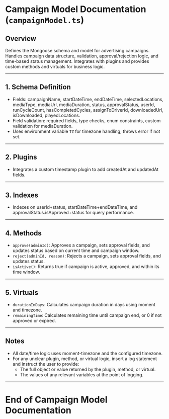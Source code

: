 # Campaign Model Documentation (`campaignModel.ts`)

## Overview
Defines the Mongoose schema and model for advertising campaigns. Handles campaign data structure, validation, approval/rejection logic, and time-based status management. Integrates with plugins and provides custom methods and virtuals for business logic.

---

## 1. Schema Definition
- Fields: campaignName, startDateTime, endDateTime, selectedLocations, mediaType, mediaUrl, mediaDuration, status, approvalStatus, userId, runCycleCount, hasCompletedCycles, assignToDriverId, downloadedUrl, isDownloaded, playedLocations.
- Field validation: required fields, type checks, enum constraints, custom validation for mediaDuration.
- Uses environment variable `TZ` for timezone handling; throws error if not set.

---

## 2. Plugins
- Integrates a custom timestamp plugin to add createdAt and updatedAt fields.

---

## 3. Indexes
- Indexes on userId+status, startDateTime+endDateTime, and approvalStatus.isApproved+status for query performance.

---

## 4. Methods
- `approve(adminId)`: Approves a campaign, sets approval fields, and updates status based on current time and campaign window.
- `reject(adminId, reason)`: Rejects a campaign, sets approval fields, and updates status.
- `isActive()`: Returns true if campaign is active, approved, and within its time window.

---

## 5. Virtuals
- `durationInDays`: Calculates campaign duration in days using moment and timezone.
- `remainingTime`: Calculates remaining time until campaign end, or 0 if not approved or expired.

---

## Notes
- All date/time logic uses moment-timezone and the configured timezone.
- For any unclear plugin, method, or virtual logic, insert a log statement and instruct the user to provide:
  - The full object or value returned by the plugin, method, or virtual.
  - The values of any relevant variables at the point of logging.

---

# End of Campaign Model Documentation 